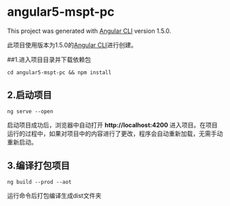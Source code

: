 # angular5-mspt-pc

This project was generated with [Angular CLI](https://github.com/angular/angular-cli) version 1.5.0.

此项目使用版本为1.5.0的[Angular CLI](https://github.com/angular/angular-cli)进行创建。

##1.进入项目目录并下载依赖包
```
cd angular5-mspt-pc && npm install
```

## 2.启动项目
```
ng serve --open
```
启动项目成功后，浏览器中自动打开 **http://localhost:4200** 进入项目。在项目运行的过程中，如果对项目中的内容进行了更改，程序会自动重新加载，无需手动重新启动。

## 3.编译打包项目
```
ng build --prod --aot
```
运行命令后打包编译生成dist文件夹
